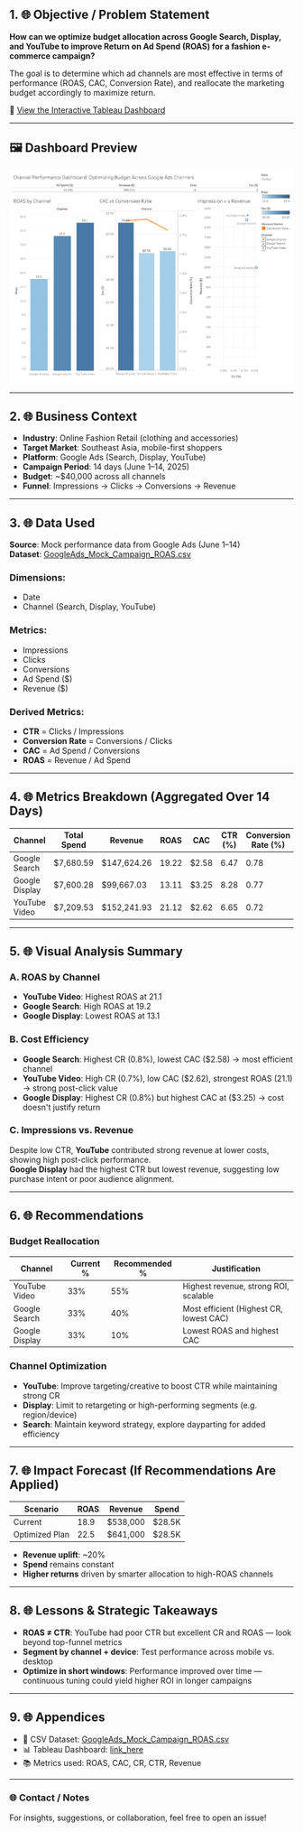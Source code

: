 
## 1. 🌐 Objective / Problem Statement

**How can we optimize budget allocation across Google Search, Display, and YouTube to improve Return on Ad Spend (ROAS) for a fashion e-commerce campaign?**

The goal is to determine which ad channels are most effective in terms of performance (ROAS, CAC, Conversion Rate), and reallocate the marketing budget accordingly to maximize return.

🔗 [View the Interactive Tableau Dashboard](https://public.tableau.com/views/OptimizingBudgetAllocationAcrossGoogleAdsChannelsforFashionE-commerce/ExecutiveOverview?:language=en-US&:sid=&:redirect=auth&:display_count=n&:origin=viz_share_link)

---

## 🖼️ Dashboard Preview

![Dashboard Preview](./Executive-overview.png)

---

## 2. 🌐 Business Context

- **Industry**: Online Fashion Retail (clothing and accessories)  
- **Target Market**: Southeast Asia, mobile-first shoppers  
- **Platform**: Google Ads (Search, Display, YouTube)  
- **Campaign Period**: 14 days (June 1–14, 2025)  
- **Budget**: ~$40,000 across all channels  
- **Funnel**: Impressions → Clicks → Conversions → Revenue  

---

## 3. 🌐 Data Used

**Source**: Mock performance data from Google Ads (June 1–14)  
**Dataset**: [GoogleAds_Mock_Campaign_ROAS.csv](GoogleAds_Mock_Campaign_ROAS.csv)
### Dimensions:
- Date
- Channel (Search, Display, YouTube)

### Metrics:
- Impressions  
- Clicks  
- Conversions  
- Ad Spend ($)  
- Revenue ($)

### Derived Metrics:
- **CTR** = Clicks / Impressions  
- **Conversion Rate** = Conversions / Clicks  
- **CAC** = Ad Spend / Conversions  
- **ROAS** = Revenue / Ad Spend  

---

## 4. 🌐 Metrics Breakdown (Aggregated Over 14 Days)

| Channel         | Total Spend | Revenue       | ROAS  | CAC   | CTR (%) | Conversion Rate (%) |
|----------------|-------------|---------------|-------|-------|---------|----------------------|
| Google Search   | $7,680.59   | $147,624.26    | 19.22 | $2.58 | 6.47    | 0.78             |
| Google Display  | $7,600.28   | $99,667.03    | 13.11 | $3.25 | 8.28    | 0.77                |
| YouTube Video   | $7,209.53   | $152,241.93    | 21.12 | $2.62 | 6.65   | 0.72               |

---

## 5. 🌐 Visual Analysis Summary

### A. ROAS by Channel
- **YouTube Video**: Highest ROAS at 21.1  
- **Google Search**: High ROAS at 19.2  
- **Google Display**: Lowest ROAS at 13.1  

### B. Cost Efficiency
- **Google Search**: Highest CR (0.8%), lowest CAC ($2.58) → most efficient channel 
- **YouTube Video**: High CR (0.7%), low CAC ($2.62), strongest ROAS (21.1) → strong post-click value
- **Google Display**: Highest CR (0.8%) but highest CAC at ($3.25) → cost doesn't justify return

### C. Impressions vs. Revenue
Despite low CTR, **YouTube** contributed strong revenue at lower costs, showing high post-click performance.  
**Google Display** had the highest CTR but lowest revenue, suggesting low purchase intent or poor audience alignment.

---

## 6. 🌐 Recommendations

### Budget Reallocation

| Channel         | Current % | Recommended % | Justification                          |
|----------------|------------|----------------|----------------------------------------|
| YouTube Video   | 33%       | 55%            | Highest revenue, strong ROI, scalable  |
| Google Search   | 33%       | 40%            | Most efficient (Highest CR, lowest CAC)
| Google Display  | 33%       | 10%            | Lowest ROAS and highest CAC            |

### Channel Optimization

- **YouTube**: Improve targeting/creative to boost CTR while maintaining strong CR  
- **Display**: Limit to retargeting or high-performing segments (e.g. region/device)  
- **Search**: Maintain keyword strategy, explore dayparting for added efficiency  

---

## 7. 🌐 Impact Forecast (If Recommendations Are Applied)

| Scenario         | ROAS | Revenue   | Spend   |
|------------------|------|-----------|---------|
| Current          | 18.9 | $538,000  | $28.5K  |
| Optimized Plan   | 22.5 | $641,000  | $28.5K  |

- **Revenue uplift**: ~20%  
- **Spend** remains constant  
- **Higher returns** driven by smarter allocation to high-ROAS channels  

---

## 8. 🌐 Lessons & Strategic Takeaways

- **ROAS ≠ CTR**: YouTube had poor CTR but excellent CR and ROAS — look beyond top-funnel metrics  
- **Segment by channel + device**: Test performance across mobile vs. desktop  
- **Optimize in short windows**: Performance improved over time — continuous tuning could yield higher ROI in longer campaigns  

---

## 9. 🌐 Appendices

- 📄 CSV Dataset: [GoogleAds_Mock_Campaign_ROAS.csv](GoogleAds_Mock_Campaign_ROAS.csv)
- 📊 Tableau Dashboard: [link_here](https://public.tableau.com/views/OptimizingBudgetAllocationAcrossGoogleAdsChannelsforFashionE-commerce/ExecutiveOverview?:language=en-US&:sid=&:display_count=n&:origin=viz_share_link)
- 📚 Metrics used: ROAS, CAC, CR, CTR, Revenue 
---

### 🌐 Contact / Notes

For insights, suggestions, or collaboration, feel free to open an issue!
